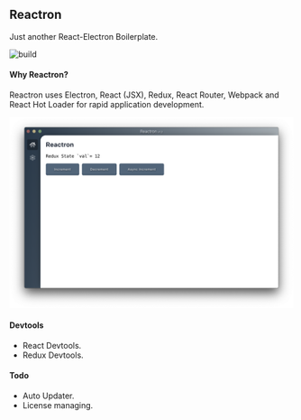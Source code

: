 ## Reactron

Just another React-Electron Boilerplate.

![build](https://github.com/SamirDjelal/Reactron/workflows/Node.js%20CI/badge.svg)

#### Why Reactron?

Reactron uses Electron, React (JSX), Redux, React Router, Webpack and React Hot Loader for rapid application development.

![Reactron Interface](screenshot.png)

#### Devtools
- React Devtools.
- Redux Devtools.


#### Todo
- Auto Updater.
- License managing.
